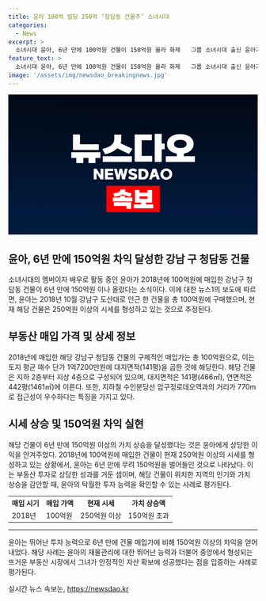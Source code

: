 ```yaml
---
title: 윤아 100억 빌딩 250억 ‘청담동 건물주’ 소녀시대
categories:
  - News
excerpt: >
  소녀시대 윤아, 6년 만에 100억원 건물이 150억원 올라 화제   그룹 소녀시대 출신 윤아가 2018년 100억원에 매입한 강남구 건물이 6년 만에 150억원으로 뛰어올랐다. 이에 대한 윤아의 부동산 투자에 대한 이야기가 끊이지 않고 있다. 해당 건물은 압구정로데오역과 가까워 접근성이 좋으며, 시세는 250억원으로 추정되고 있다. 윤아는 6년 만에 150억원의 수익을 올렸다는 평이다.
feature_text: >
  소녀시대 윤아, 6년 만에 100억원 건물이 150억원 올라 화제   그룹 소녀시대 출신 윤아가 2018년 100억원에 매입한 강남구 건물이 6년 만에 150억원으로 뛰어올랐다. 이에 대한 윤아의 부동산 투자에 대한 이야기가 끊이지 않고 있다. 해당 건물은 압구정로데오역과 가까워 접근성이 좋으며, 시세는 250억원으로 추정되고 있다. 윤아는 6년 만에 150억원의 수익을 올렸다는 평이다.
image: '/assets/img/newsdao_breakingnews.jpg'
---
```


<p><img src="/assets/img/newsdao_breakingnews.jpg" alt="pcversion 속보" /></p>

<h2>윤아, 6년 만에 150억원 차익 달성한 강남 구 청담동 건물</h2>

<p data-ke-size="size16">소녀시대의 멤버이자 배우로 활동 중인 윤아가 2018년에 100억원에 매입한 강남구 청담동 건물이 6년 만에 150억원 이나 올랐다는 소식이다. 이에 대한 뉴스1의 보도에 따르면, 윤아는 2018년 10월 강남구 도산대로 인근 한 건물을 총 100억원에 구매했으며, 현재 해당 건물은 250억원 이상의 시세를 형성하고 있는 것으로 추정된다.</p>

<h2 data-ke-size="size26">부동산 매입 가격 및 상세 정보</h2>

<p data-ke-size="size16">2018년에 매입한 해당 강남구 청담동 건물의 구체적인 매입가는 총 100억원으로, 이는 토지 평균 매수 단가 1억7200만원에 대지면적(141평)을 곱한 것에 해당한다. 해당 건물은 지하 2층부터 지상 4층으로 구성되어 있으며, 대지면적은 141평(466㎡), 연면적은 442평(1461㎡)에 이른다. 또한, 지하철 수인분당선 압구정로데오역과의 거리가 770m로 접근성이 우수하다는 특징을 가지고 있다.</p>

<h2 data-ke-size="size26">시세 상승 및 150억원 차익 실현</h2>

<p data-ke-size="size16">해당 건물이 6년 만에 150억원 이상의 가치 상승을 달성했다는 것은 윤아에게 상당한 이익을 안겨주었다. 2018년에 100억원에 매입한 건물이 현재 250억원 이상의 시세를 형성하고 있는 상황에서, 윤아는 6년 만에 무려 150억원을 벌어들인 것으로 나타났다. 이는 부동산 투자로 상당한 성과를 거둔 셈이며, 해당 건물이 위치한 지역의 인기와 가치 상승을 감안할 때, 윤아의 탁월한 투자 능력을 확인할 수 있는 사례로 평가된다.</p>

<table>
   <tr>
      <th>매입 시기</th>
      <th>매입 가액</th>
      <th>현재 시세</th>
      <th>가치 상승액</th>
   </tr>
   <tr>
      <td>2018년</td>
      <td>100억원</td>
      <td>250억원 이상</td>
      <td>150억원 초과</td>
   </tr>
</table>

<hr>

<p data-ke-size="size16">윤아는 뛰어난 투자 능력으로 6년 만에 건물 매입가에 비해 150억원 이상의 차익을 얻어내었다. 해당 사례는 윤아의 재물관리에 대한 뛰어난 능력과 더불어 중앙에서 형성되는 뜨거운 부동산 시장에서 그녀가 안정적인 자산 확보에 성공했다는 점을 입증하는 사례로 평가된다.</p>
실시간 뉴스 속보는, <a href="https://newsdao.kr" rel="dofollow">https://newsdao.kr</a>



